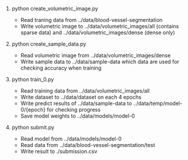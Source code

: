 1. python create_volumetric_image.py
   - Read traning data from ../data/blood-vessel-segmentation
   - Write volumetric image to ../data/volumetric_images/all (contains sparse data) and ../data/volumetric_images/dense (dense only)

2. python create_sample_data.py
   - Read volumetric image from ../data/volumetric_images/dense
   - Write sample data to ../data/sample-data which data are used for checking accuracy when training
   
3. python train_0.py
   - Read training data from ../data/volumetric_images/all
   - Write dataset to ../data/dataset on each 4 epochs
   - Write predict results of ../data/sample-data to ../data/temp/model-0/{epoch} for checking progress
   - Save model weights to ../data/models/model-0
   
4. python submit.py
   - Read model from ../data/models/model-0
   - Read data from ../data/blood-vessel-segmentation/test
   - Write result to ./submission.csv
 

